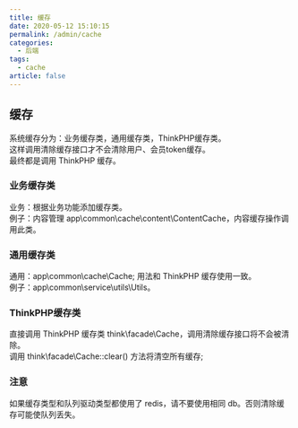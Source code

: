 ```yaml
---
title: 缓存
date: 2020-05-12 15:10:15
permalink: /admin/cache
categories: 
  - 后端
tags: 
  - cache
article: false
---
```


## 缓存
系统缓存分为：业务缓存类，通用缓存类，ThinkPHP缓存类。  
这样调用清除缓存接口才不会清除用户、会员token缓存。  
最终都是调用 ThinkPHP 缓存。

### 业务缓存类
业务：根据业务功能添加缓存类。  
例子：内容管理 app\common\cache\content\ContentCache，内容缓存操作调用此类。

### 通用缓存类
通用：app\common\cache\Cache; 用法和 ThinkPHP 缓存使用一致。  
例子：app\common\service\utils\Utils。

### ThinkPHP缓存类
直接调用 ThinkPHP 缓存类 think\facade\Cache，调用清除缓存接口将不会被清除。  
调用 think\facade\Cache::clear() 方法将清空所有缓存; 

### 注意
如果缓存类型和队列驱动类型都使用了 redis，请不要使用相同 db。否则清除缓存可能使队列丢失。
